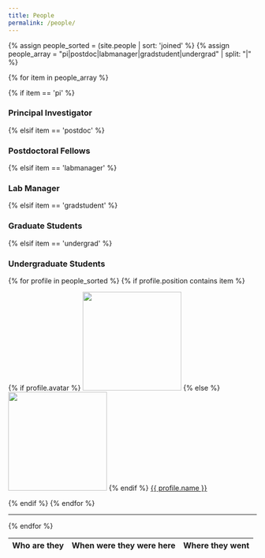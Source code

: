 ```yaml
---
title: People
permalink: /people/
---
```


{% assign people_sorted = (site.people | sort: 'joined' %}
{% assign people_array = "pi|postdoc|labmanager|gradstudent|undergrad" | split: "|" %}

{% for item in people_array %}

<div class="pos_header">
{% if item == 'pi' %}
<h3>Principal Investigator</h3>
 {% elsif item == 'postdoc' %}
<h3>Postdoctoral Fellows</h3>
 {% elsif item == 'labmanager' %}
<h3>Lab Manager</h3>
 {% elsif item == 'gradstudent' %}
<h3>Graduate Students</h3>
 {% elsif item == 'undergrad' %}
<h3>Undergraduate Students</h3>
</div>

<div class="content list people">
  {% for profile in people_sorted %}
    {% if profile.position contains item %}
    <div class="list-item-people">
      <p class="list-post-title">
        {% if profile.avatar %}
        <a href="{{ site.baseurl }}{{ profile.url }}"><img width="200" src="{{site.baseurl}}/images/people/{{profile.avatar}}"></a>
        {% else %}
        <a href="{{ site.baseurl }}{{ profile.url }}"><img width="200" src="http://evansheline.com/wp-content/uploads/2011/02/facebook-Storm-Trooper.jpg"></a>
        {% endif %}
        <a class="name" href="{{ site.baseurl }}{{ profile.url }}">{{ profile.name }}</a>
      </p>
    </div>    
    {% endif %}
  {% endfor %}
</div>
<hr>
{% endfor %}


| Who are they | When were they were here | Where they went |
| :------------- |:-------------| :-----------|


